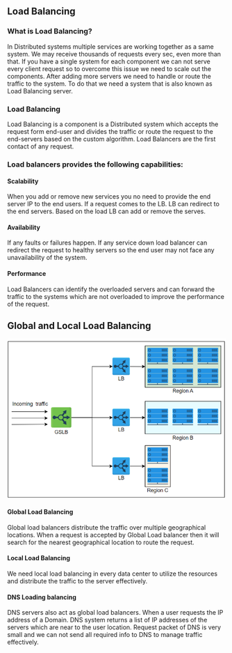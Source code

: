 ## Load Balancing

### What is Load Balancing?
In Distributed systems multiple services are working together as a same system. We may receive thousands of requests 
every sec, even more than that. If you have a single system for each component we can not serve every client request 
so to overcome this issue we need to scale out the components. After adding more servers we need to handle or route the 
traffic to the system. To do that we need a system that is also known as Load Balancing server.

### Load Balancing
Load Balancing is a component is a Distributed system which accepts the request form end-user and divides the traffic or
route the request to the end-servers based on the custom algorithm. Load Balancers are the first contact of any request.

### Load balancers provides the following capabilities:
#### Scalability
When you add or remove new services you no need to provide the end server IP to the end users. If a request comes to the
LB. LB can redirect to the end servers. Based on the load LB can add or remove the serves.
#### Availability 
If any faults or failures happen. If any service down load balancer can redirect the request to healthy servers so the 
end user may not face any unavailability of the system.
#### Performance 
Load Balancers can identify the overloaded servers and can forward the traffic to the systems which are not overloaded 
to improve the performance of the request.  

## Global and Local Load Balancing

![DNS.png](res/DNS.png)

#### Global Load Balancing 
Global load balancers distribute the traffic over multiple geographical locations. When a request is accepted by Global 
Load balancer then it will search for the nearest geographical location to route the request.
#### Local Load Balancing 
We need local load balancing in every data center to utilize the resources and distribute the traffic to the server effectively.

#### DNS Loading balancing
DNS servers also act as global load balancers. When a user requests the IP address of a Domain. DNS system returns a 
list of IP addresses of the servers which are near to the user location. Request packet of DNS  is very small and we 
can not send all required info to DNS to manage traffic effectively.

